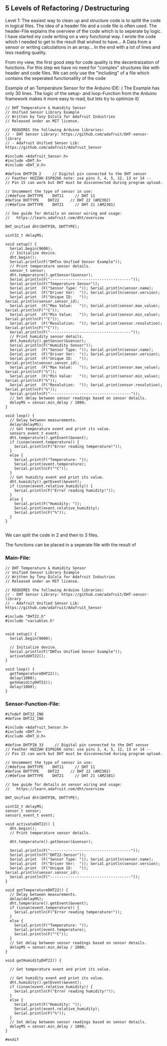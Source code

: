 ## 5 Levels of Refactoring / Destructuring

Level 1:
The easiest way to clean up and structure code is to splitt the code in logical files.
The idea of a header file and a code file is often used.
The header-File explains the overview of the code which is to seperate by logic.
I have started my code writing on a very functional way. I wrote the code which I needed to get to the result that
wished to have... A Data from a sensor or writing calculations in an array... In the end with a lot of lines and less reading quality.

From my view, the first good step for code quality is the decentraization of functions. For this step we have no need for "complex" structures like with header and code files.
We can only use the "including" of a file which contains the seperated functionallity of the code 

Example of an Temperature Sensor for the Arduino IDE:
( The Example has only 30 lines. The logic of the setup- and loop-Function from the Arduino framework makes it more easy to read, but lets try to optimize it) 

```
// DHT Temperature & Humidity Sensor
// Unified Sensor Library Example
// Written by Tony DiCola for Adafruit Industries
// Released under an MIT license.

// REQUIRES the following Arduino libraries:
// - DHT Sensor Library: https://github.com/adafruit/DHT-sensor-library
// - Adafruit Unified Sensor Lib: https://github.com/adafruit/Adafruit_Sensor

#include <Adafruit_Sensor.h>
#include <DHT.h>
#include <DHT_U.h>

#define DHTPIN 2     // Digital pin connected to the DHT sensor 
// Feather HUZZAH ESP8266 note: use pins 3, 4, 5, 12, 13 or 14 --
// Pin 15 can work but DHT must be disconnected during program upload.

// Uncomment the type of sensor in use:
//#define DHTTYPE    DHT11     // DHT 11
#define DHTTYPE    DHT22     // DHT 22 (AM2302)
//#define DHTTYPE    DHT21     // DHT 21 (AM2301)

// See guide for details on sensor wiring and usage:
//   https://learn.adafruit.com/dht/overview

DHT_Unified dht(DHTPIN, DHTTYPE);

uint32_t delayMS;

void setup() {
  Serial.begin(9600);
  // Initialize device.
  dht.begin();
  Serial.println(F("DHTxx Unified Sensor Example"));
  // Print temperature sensor details.
  sensor_t sensor;
  dht.temperature().getSensor(&sensor);
  Serial.println(F("------------------------------------"));
  Serial.println(F("Temperature Sensor"));
  Serial.print  (F("Sensor Type: ")); Serial.println(sensor.name);
  Serial.print  (F("Driver Ver:  ")); Serial.println(sensor.version);
  Serial.print  (F("Unique ID:   ")); Serial.println(sensor.sensor_id);
  Serial.print  (F("Max Value:   ")); Serial.print(sensor.max_value); Serial.println(F("°C"));
  Serial.print  (F("Min Value:   ")); Serial.print(sensor.min_value); Serial.println(F("°C"));
  Serial.print  (F("Resolution:  ")); Serial.print(sensor.resolution); Serial.println(F("°C"));
  Serial.println(F("------------------------------------"));
  // Print humidity sensor details.
  dht.humidity().getSensor(&sensor);
  Serial.println(F("Humidity Sensor"));
  Serial.print  (F("Sensor Type: ")); Serial.println(sensor.name);
  Serial.print  (F("Driver Ver:  ")); Serial.println(sensor.version);
  Serial.print  (F("Unique ID:   ")); Serial.println(sensor.sensor_id);
  Serial.print  (F("Max Value:   ")); Serial.print(sensor.max_value); Serial.println(F("%"));
  Serial.print  (F("Min Value:   ")); Serial.print(sensor.min_value); Serial.println(F("%"));
  Serial.print  (F("Resolution:  ")); Serial.print(sensor.resolution); Serial.println(F("%"));
  Serial.println(F("------------------------------------"));
  // Set delay between sensor readings based on sensor details.
  delayMS = sensor.min_delay / 1000;
}

void loop() {
  // Delay between measurements.
  delay(delayMS);
  // Get temperature event and print its value.
  sensors_event_t event;
  dht.temperature().getEvent(&event);
  if (isnan(event.temperature)) {
    Serial.println(F("Error reading temperature!"));
  }
  else {
    Serial.print(F("Temperature: "));
    Serial.print(event.temperature);
    Serial.println(F("°C"));
  }
  // Get humidity event and print its value.
  dht.humidity().getEvent(&event);
  if (isnan(event.relative_humidity)) {
    Serial.println(F("Error reading humidity!"));
  }
  else {
    Serial.print(F("Humidity: "));
    Serial.print(event.relative_humidity);
    Serial.println(F("%"));
  }
}


```

We can split the code in 2 and then to 3 files.

The functions can be placed in a seperate file with the result of

### Main-File:
```
// DHT Temperature & Humidity Sensor
// Unified Sensor Library Example
// Written by Tony DiCola for Adafruit Industries
// Released under an MIT license.

// REQUIRES the following Arduino libraries:
// - DHT Sensor Library: https://github.com/adafruit/DHT-sensor-library
// - Adafruit Unified Sensor Lib: https://github.com/adafruit/Adafruit_Sensor

#include "DHT22.h"
#include "variables.h"


void setup() {
  Serial.begin(9600);
  
  // Initialize device.
  Serial.println(F("DHTxx Unified Sensor Example"));
  activateDHT22();
}

void loop() {
  getTemperatureDHT22();
  delay(1000);
  getHumidityDHT22();
  delay(1000);
}
```

### Sensor-Function-File:
```
#ifndef DHT22_INO
#define DHT22_INO

#include <Adafruit_Sensor.h>
#include <DHT.h>
#include <DHT_U.h>

#define DHTPIN 33     // Digital pin connected to the DHT sensor 
// Feather HUZZAH ESP8266 note: use pins 3, 4, 5, 12, 13 or 14 --
// Pin 15 can work but DHT must be disconnected during program upload.

// Uncomment the type of sensor in use:
//#define DHTTYPE    DHT11     // DHT 11
#define DHTTYPE    DHT22     // DHT 22 (AM2302)
//#define DHTTYPE    DHT21     // DHT 21 (AM2301)

// See guide for details on sensor wiring and usage:
//   https://learn.adafruit.com/dht/overview

DHT_Unified dht(DHTPIN, DHTTYPE);

uint32_t delayMS;
sensor_t sensor;
sensors_event_t event;

void activateDHT22() {
  dht.begin();
  // Print temperature sensor details.

  dht.temperature().getSensor(&sensor);

  Serial.println(F("------------------------------------"));
  Serial.println(F("DHT22-Sensor"));
  Serial.print  (F("Sensor Type: ")); Serial.println(sensor.name);
  Serial.print  (F("Driver Ver:  ")); Serial.println(sensor.version);
  Serial.print  (F("Unique ID:   ")); Serial.println(sensor.sensor_id);
  Serial.println(F("------------------------------------"));
}

void getTemperatureDHT22() {
  // Delay between measurements.
  delay(delayMS);
  dht.temperature().getEvent(&event);
  if (isnan(event.temperature)) {
    Serial.println(F("Error reading temperature!"));
  }
  else {
    Serial.print(F("Temperature: "));
    Serial.print(event.temperature);
    Serial.println(F("°C"));
  }
  // Set delay between sensor readings based on sensor details.
  delayMS = sensor.min_delay / 1000;
}

void getHumidityDHT22() {

  // Get temperature event and print its value.

  // Get humidity event and print its value.
  dht.humidity().getEvent(&event);
  if (isnan(event.relative_humidity)) {
    Serial.println(F("Error reading humidity!"));
  }
  else {
    Serial.print(F("Humidity: "));
    Serial.print(event.relative_humidity);
    Serial.println(F("%"));
  }
  // Set delay between sensor readings based on sensor details.
  delayMS = sensor.min_delay / 1000;
}

#endif



```
